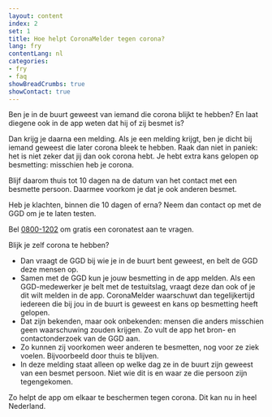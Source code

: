 ```yaml
---
layout: content
index: 2
set: 1
title: Hoe helpt CoronaMelder tegen corona?
lang: fry
contentLang: nl
categories:
- fry
- faq
showBreadCrumbs: true
showContact: true
---
```


Ben je in de buurt geweest van iemand die corona blijkt te hebben? En laat diegene ook in de app weten dat hij of zij besmet is?

Dan krijg je daarna een melding. Als je een melding krijgt, ben je dicht bij iemand geweest die later corona bleek te hebben. Raak dan niet in paniek: het is niet zeker dat jij dan ook corona hebt. Je hebt extra kans gelopen op besmetting: misschien heb je corona.

Blijf daarom thuis tot 10 dagen na de datum van het contact met een besmette persoon. Daarmee voorkom je dat je ook anderen besmet.

Heb je klachten, binnen die 10 dagen of erna? Neem dan contact op met de GGD om je te laten testen.

Bel <a href="tel:08001202">0800-1202</a> om gratis een coronatest aan te vragen.

Blijk je zelf corona te hebben?

- Dan vraagt de GGD bij wie je in de buurt bent geweest, en belt de GGD deze mensen op.
- Samen met de GGD kun je jouw besmetting in de app melden. Als een GGD-medewerker je belt met de testuitslag, vraagt deze dan ook of je dit wilt melden in de app. CoronaMelder waarschuwt dan tegelijkertijd iedereen die bij jou in de buurt is geweest en kans op besmetting heeft gelopen.
- Dat zijn bekenden, maar ook onbekenden: mensen die anders misschien geen waarschuwing zouden krijgen. Zo vult de app het bron- en contactonderzoek van de GGD aan.
- Zo kunnen zij voorkomen weer anderen te besmetten, nog voor ze ziek voelen. Bijvoorbeeld door thuis te blijven.
- In deze melding staat alleen op welke dag ze in de buurt zijn geweest van een besmet persoon. Niet wie dit is en waar ze die persoon zijn tegengekomen.

Zo helpt de app om elkaar te beschermen tegen corona. Dit kan nu in heel Nederland.
